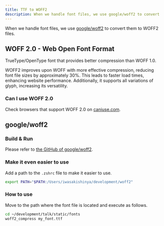 ```yaml
---
title: TTF to WOFF2
description: When we handle font files, we use google/woff2 to convert them to WOFF2 files.
---
```


When we handle font files, we use [google/woff2](https://github.com/google/woff2) to convert them to WOFF2 files.

## WOFF 2.0 - Web Open Font Format

TrueType/OpenType font that provides better compression than WOFF 1.0.

WOFF2 improves upon WOFF with more effective compression, reducing font file sizes by approximately 30%. This leads to faster load times, enhancing website performance. Additionally, it supports all variations of glyph, increasing its versatility.

### Can I use WOFF 2.0

Check browsers that support WOFF 2.0 on [caniuse.com](https://caniuse.com/woff2).

## google/woff2

### Build & Run

Please refer to [the GitHub of google/woff2](https://github.com/google/woff2).

### Make it even easier to use

Add a path to the `.zshrc` file to make it easier to use.

```bash
export PATH="$PATH:/Users/iwasakishinya/development/woff2"
```

### How to use

Move to the path where the font file is located and execute as follows.

```bash
cd ~/development/talk/static/fonts
woff2_compress my_font.ttf
```
